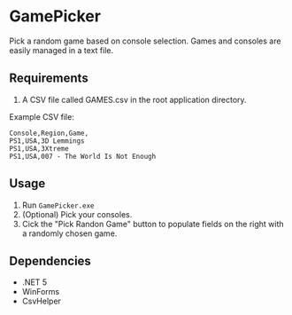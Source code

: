 # GamePicker
 Pick a random game based on console selection. Games and consoles are easily managed in a text file.

## Requirements
 1. A CSV file called GAMES.csv in the root application directory.

 Example CSV file:
 ```
 Console,Region,Game,
 PS1,USA,3D Lemmings
 PS1,USA,3Xtreme
 PS1,USA,007 - The World Is Not Enough
 ```

## Usage
 1. Run `GamePicker.exe`
 2. (Optional) Pick your consoles.
 3. Cick the "Pick Randon Game" button to populate fields on the right with a randomly chosen game.

## Dependencies
 - .NET 5
 - WinForms
 - CsvHelper